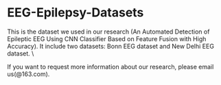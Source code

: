 # EEG-Epilepsy-Datasets
This is the dataset we used in our research (An Automated Detection of Epileptic EEG Using CNN Classifier Based on Feature Fusion with High Accuracy). It include two datasets: Bonn EEG dataset and New Delhi EEG dataset. \\

If you want to request more information about our research, please email us(@163.com).
